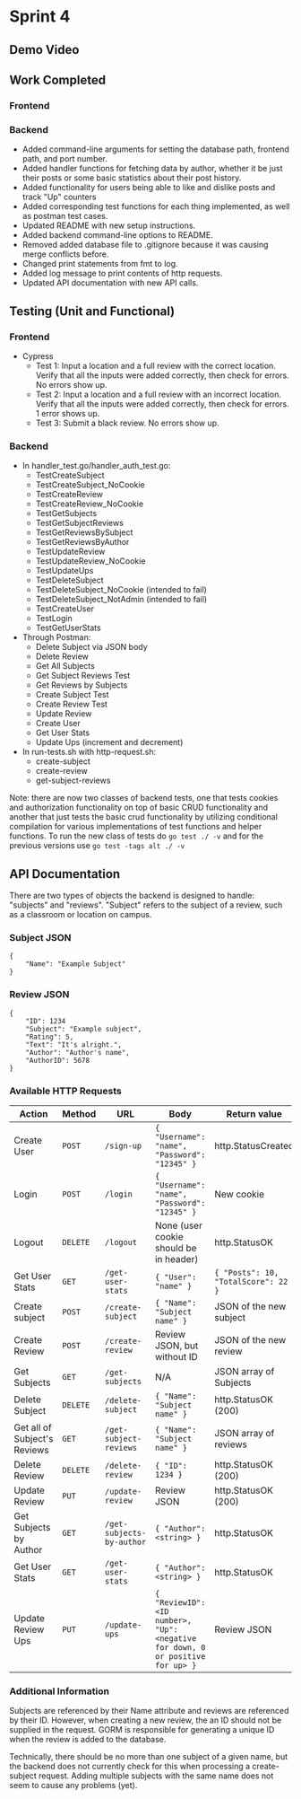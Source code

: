 # Sprint 4

## Demo Video

## Work Completed
### Frontend

### Backend
- Added command-line arguments for setting the database path, frontend path, and port number.
- Added handler functions for fetching data by author, whether it be just their posts or some basic statistics about their post history.
- Added functionality for users being able to like and dislike posts and track "Up" counters
- Added corresponding test functions for each thing implemented, as well as postman test cases.
- Updated README with new setup instructions.
- Added backend command-line options to README.
- Removed added database file to .gitignore because it was causing merge conflicts before.
- Changed print statements from fmt to log.
- Added log message to print contents of http requests.
- Updated API documentation with new API calls.

## Testing (Unit and Functional)
### Frontend
- Cypress
  - Test 1: Input a location and a full review with the correct location. Verify that all the inputs were added correctly, then check for errors. No errors show up. 
  - Test 2: Input a location and a full review with an incorrect location. Verify that all the inputs were added correctly, then check for errors. 1 error shows up.
  - Test 3: Submit a black review. No errors show up.
### Backend
- In handler_test.go/handler_auth_test.go:
  - TestCreateSubject
  - TestCreateSubject_NoCookie
  - TestCreateReview
  - TestCreateReview_NoCookie
  - TestGetSubjects
  - TestGetSubjectReviews
  - TestGetReviewsBySubject
  - TestGetReviewsByAuthor
  - TestUpdateReview
  - TestUpdateReview_NoCookie
  - TestUpdateUps
  - TestDeleteSubject
  - TestDeleteSubject_NoCookie (intended to fail)
  - TestDeleteSubject_NotAdmin (intended to fail)
  - TestCreateUser
  - TestLogin
  - TestGetUserStats
- Through Postman:
  - Delete Subject via JSON body
  - Delete Review
  - Get All Subjects
  - Get Subject Reviews Test
  - Get Reviews by Subjects
  - Create Subject Test
  - Create Review Test
  - Update Review
  - Create User
  - Get User Stats
  - Update Ups (increment and decrement)
- In run-tests.sh with http-request.sh:
  - create-subject
  - create-review
  - get-subject-reviews

Note: there are now two classes of backend tests, one that tests cookies and authorization functionality on top of basic
CRUD functionality and another that just tests the basic crud functionality by utilizing conditional compilation for various implementations of test functions and helper functions. To run the new class of tests do `go test ./ -v` and for the previous versions use `go test -tags alt ./ -v`

## API Documentation

There are two types of objects the backend is designed to handle: "subjects" and "reviews".
"Subject" refers to the subject of a review, such as a classroom or location on campus.

### Subject JSON
```
{
    "Name": "Example Subject"
}
```

### Review JSON
```
{
    "ID": 1234
    "Subject": "Example subject",
    "Rating": 5,
    "Text": "It's alright.",
    "Author": "Author's name",
    "AuthorID": 5678
}
```

### Available HTTP Requests
| Action | Method | URL | Body | Return value |
| --- | --- | --- | --- | --- |
| Create User | `POST` | `/sign-up` | `{ "Username": "name", "Password": "12345" }` | http.StatusCreated |
| Login | `POST` | `/login` | `{ "Username": "name", "Password": "12345" }` | New cookie |
| Logout | `DELETE` | `/logout` | None (user cookie should be in header) | http.StatusOK |
| Get User Stats | `GET` | `/get-user-stats` | `{ "User": "name" }` | `{ "Posts": 10, "TotalScore": 22 }` |
| Create subject | `POST` | `/create-subject` | `{ "Name": "Subject name" }` | JSON of the new subject |
| Create Review | `POST` | `/create-review` | Review JSON, but without ID | JSON of the new review |
| Get Subjects | `GET` | `/get-subjects` | N/A | JSON array of Subjects |
| Delete Subject | `DELETE` | `/delete-subject` | `{ "Name": "Subject name" }` | http.StatusOK (200) |
| Get all of Subject's Reviews | `GET` | `/get-subject-reviews` | `{ "Name": "Subject name" }` | JSON array of reviews |
| Delete Review | `DELETE` | `/delete-review` | `{ "ID": 1234 }` | http.StatusOK (200) |
| Update Review | `PUT` | `/update-review` | Review JSON | http.StatusOK (200) |
| Get Subjects by Author | `GET` | `/get-subjects-by-author` | `{ "Author": <string> }` | http.StatusOK |
| Get User Stats | `GET` | `/get-user-stats` | `{ "Author": <string> }` | http.StatusOK |
| Update Review Ups | `PUT` | `/update-ups` | `{ "ReviewID": <ID number>, "Up": <negative for down, 0 or positive for up> }` | Review JSON |

### Additional Information
Subjects are referenced by their Name attribute and reviews are referenced by their ID.
However, when creating a new review, the an ID should not be supplied in the request.
GORM is responsible for generating a unique ID when the review is added to the database.

Technically, there should be no more than one subject of a given name, but the backend does not currently check for this when processing a create-subject request.
Adding multiple subjects with the same name does not seem to cause any problems (yet).
